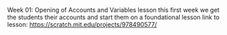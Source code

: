 Week 01: Opening of Accounts and Variables lesson
this first week we get the students their accounts and start them on a foundational lesson
link to lesson: https://scratch.mit.edu/projects/978490577/
